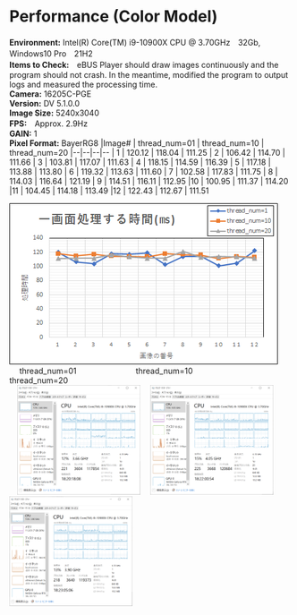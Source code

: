 # Performance (Color Model)
**Environment:** Intel(R) Core(TM) i9-10900X CPU @ 3.70GHz　32Gb, Windows10 Pro　21H2<br>
**Items to Check:**　eBUS Player should draw images continuously and the program should not crash. In the meantime, modified the program to output logs and measured the processing time.<br>
**Camera:** 16205C-PGE<br>
**Version:** DV 5.1.0.0<br>
**Image Size:** 5240x3040<br>
**FPS:**　Approx. 2.9Hz<br>
**GAIN:**  1<br>
**Pixel Format:** BayerRG8
|Image# | thread_num=01 | thread_num=10 | thread_num=20
|--|--|--|--
| 1 | 120.12 | 118.04 | 111.25 
| 2 | 106.42 | 114.70 | 111.66 
| 3 | 103.81 | 117.07 | 111.63 
| 4 | 118.15 | 114.59 | 116.39 
| 5 | 117.18 | 113.88 | 113.80 
| 6 | 119.32 | 113.63 | 111.60 
| 7 | 102.58 | 117.83 | 111.75 
| 8 | 114.03 | 116.64 | 121.19 
| 9 | 114.51 | 116.11 | 112.95 
|10 | 100.95 | 111.37 | 114.20 
|11 | 104.45 | 114.18 | 113.49 
|12 | 122.43 | 112.67 | 111.51 
<br>

![image](images/1625M_PGE_5248_3040_color.png)
<br>
&emsp; thread_num=01
&emsp;&emsp;&emsp;&emsp;&emsp;&emsp;&emsp; thread_num=10
&emsp;&emsp;&emsp;&emsp;&emsp;&emsp;&emsp; thread_num=20
<br>
&emsp;<img width="220" alt="thread_num_01_5248_3040_3Hz" src="images/Thrad_num_01_5248_3040.png">
&emsp;<img width="220" alt="thread_num_10_5248_3040_3Hz" src="images/Thread_num_10_5248_3040.png">
&emsp;<img width="220" alt="thread_num_20_5248_3040_3Hz" src="images/Thread_num_20_5248_3040.png">
